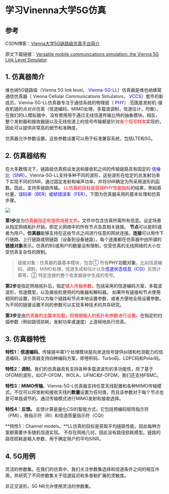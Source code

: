 # 学习Vinenna大学5G仿真 

## 参考

CSDN博客：[Vienna大学5G链路级仿真平台简介](https://blog.csdn.net/tanghonghanhaoli/article/details/89278252)

原文下载链接：[Versatile mobile communications
simulation: the Vienna 5G Link Level Simulator](https://sci-hub.tw/https://doi.org/10.1186/s13638-018-1239-6)

## 1. 仿真器简介

维也纳5G链路级（Vienna 5G link level，<font color=blue> Vienna-5G-LL</font>）仿真器是维也纳蜂窝通信仿真器（ Vienna Cellular Communications Simulators，<font color=blue> VCCS</font>）套件的新成员，Vienna-5G-LL仿真器专注于通信系统的物理层（<font color=blue> PHY</font>）.范围是发射机-接收机链的点对点仿真（信道编码，MIMO处理，多载波调制，信道估计，均衡）。在我们的LL模拟器中，没有使用用于通过无线信道传输比特的抽象模块。相反，整个发射器和接收器链以及无线信道上的信号传输都是针对<font color=red>各个信号样本</font>实现的，因此可以提供非常高的细节和准确度。

​	仿真器允许参数设置，这些参数设置可以用于标准兼容系统，包括LTE和5G。

## 2. 仿真器结构

​		在大多数情况下，链路级仿真假设发送和接收机之间的传输链路具有固定的<font color=blue> 信噪比（SNR）</font>。Vienna-5G-LL支持多种不同的波形，这些波形在给定的总发射功率下实现不同的SNR，通过固定发射和噪声功率，并将SNR确定为所采用波形的函数。因此，支持多链路传输。 <font color=red>LL仿真的目标是获得PHY性能指标</font>的结果，例如吞吐量，<font color=blue>误码率（BER）或帧错误率（FER）</font>。下图为仿真器采用的基本处理和仿真步骤。

 ![](https://doreamon95.oss-cn-chengdu.aliyuncs.com/img/003/blog20200609095257.png)

​		**第1步**是为<font color=red>仿真器指定和提供场景文件</font>。文件中包含仿真所需所有信息。设定场景从指定网络拓扑开始，即定义网络中的所有节点及其相关链接。 **节点**可以是BS或者为用户。**仿真器**能够支持在这些节点之间进行任意的网状连接。**连接**可以用作下行链路，上行链路或侧链路（设备到设备链路）。每个连接都在仿真器中由所谓的**链接对象**表示。仿真的BS或用户的数量没有限制，仅受仿真的无线网络的大小仅受仿真复杂性的限制。

> 链接对象：仿真器的最基本模块，包含① 所有**PHY功能对象**，比如信道编码，调制，MIMO处理，信道生成和估计以及<font color=blue>信道状态信息（CSI）</font>反馈计算等，② 特定连接的整个收发器链中生成的信号。

​		**第2步**是指定网络拓扑后，指定<font color=red>输入传输参数</font>，包括采用的信道编码方案，多载波波形，信道模型，以及接收机使用的均衡器和解码器。  如果所有链接和节点使用相同的设置，则可以为每个链路和节点本地设置参数，或者方便地全局设置参数。 为不同的链接设置不同的参数可以实现多种技术的共存研究。

​		**第3步**是由<font color=red>仿真器的主脚本加载，将根据输入的拓扑和参数进行设置</font>。在指定的扫描参数（例如路径损耗，发射功率或速度）上逐帧地执行仿真。

## 3. 仿真器特性

**特性1：信道编码**。传输链中第1个处理模块是向发送信号提供纠错和检测能力的信道编码，该仿真器支持四种编码方案，即卷积码、Turbo码、LDPC码和Polar码。

**特性2：调制**。我们的仿真器具有支持各种多载波波形的多功能性，除了基于OFDM的波形，如CP-OFDM，WOLA，UFMC和f-OFDM，我们还支持FBMC。

**特性3：MIMO传输**。Vienna-5G-L仿真器支持任意天线配置和各种MIMO传输模式。不仅可以将发射和接收天线的**数量**设置为任何值，而且该参数对于每个节点也是可单独调节的。通过传输模式进行MIMO发射和接收选择。

**特性4：反馈。** 反馈计算是量化CSI的智能方式，它包括预编码矩阵指示符（PMI），秩指示符（RI）和信道质量指示符（CQI）

**特性5：Channel models。**LL仿真的目标是获取平均链路性能，因此每种方案都需要许多随机信道实现。 不存在网络几何，因此没有路径损耗模型。链路的路径损耗是输入参数，用于确定用户的平均SINR。

## 4. 5G用例

灵活的参数集。在我们的仿真中，我们关注参数集选择和信道条件之间的相互作用，并研究了不同参数集关于信道延迟和多普勒扩展的灵敏度。

非正交波形。5G NR允许使用灵活的参数集。

